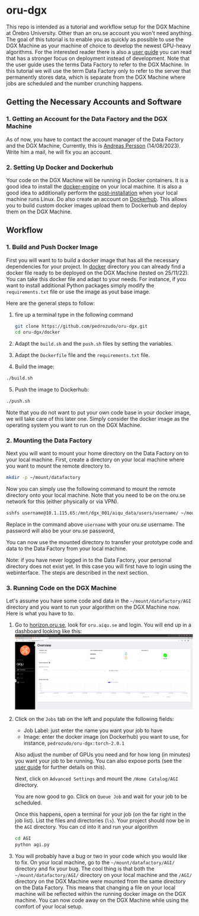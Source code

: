 # oru-dgx

This repo is intended as a tutorial and workflow setup for the DGX Machine at Örebro University. Other than an oru.se account you won't need anything.
The goal of this tutorial is to enable you as quickly as possible to use the DGX Machine as your machine of choice to develop the newest GPU-heavy algorithms.
For the interested reader there is also a [user guide](./userguide_oru_dgx.pdf) you can read that has a stronger focus on deployment instead of development. Note that the user guide uses the terms Data Factory to refer to the DGX Machine. In this tutorial we will use the term Data Factory only to refer to the server that permanently stores data, which is separate from the DGX Machine where jobs are scheduled and the number crunching happens.
<!-- We will now go through the steps of setting up your account and installing all the necessary software for you to start using the DGX Machine. -->

## Getting the Necessary Accounts and Software

### 1. Getting an Account for the Data Factory and the DGX Machine

As of now, you have to contact the account manager of the Data Factory and the DGX Machine, Currently, this is [Andreas Persson](mailto:andreas.persson@oru.se) (14/08/2023). Write him a mail, he will fix you an account.

### 2. Setting Up Docker and Dockerhub
Your code on the DGX Machine will be running in Docker containers. It is a good idea to install the [docker-engine](https://docs.docker.com/engine/install/) on your local machine. It is also a good idea to additionally perform the [post-installation](https://docs.docker.com/engine/install/linux-postinstall/) when your local machine runs Linux. Do also create an account on [Dockerhub](https://hub.docker.com/). This allows you to build custom docker images upload them to Dockerhub and deploy them on the DGX Machine.

## Workflow

### 1. Build and Push Docker Image

First you will want to to build a docker image that has all the necessary dependencies for your project. In [docker](./docker) directory you can already find a docker file ready to be deployed on the DGX Machine (tested on 25/11/22). You can take this docker file and adapt to your needs. For instance, if you want to install additional Python packages simply modify the `requirements.txt` file or use the image as yout base image.

Here are the general steps to follow:

1. fire up a terminal type in the following command
    ```sh
    git clone https://github.com/pedrozudo/oru-dgx.git
    cd oru-dgx/docker 
    ```

2. Adapt the `build.sh` and the `push.sh` files by setting the variables.

3. Adapt the `Dockerfile` file and the `requirements.txt` file.

4. Build the image:
```sh
./build.sh
```
5. Push the image to Dockerhub:
```sh
./push.sh
```
Note that you do not want to put your own code base in your docker image, we will take care of this later one. Simply consider the docker image as the operating system you want to run on the DGX Machine.


### 2. Mounting the Data Factory

Next you will want to mount your home directory on the Data Factory on to your local machine. First, create a directory on your local machine where you want to mount the remote directory to.
```sh
mkdir -p ~/mount/datafactory
```
Now you can simply use the following command to mount the remote directory onto your local machine. Note that you need to be on the oru.se network for this (either physically or via VPN).
```sh
sshfs username@10.1.115.65:/mnt/dgx_001/aiqu_data/users/username/ ~/mount/datafactory
```
Replace in the command above `username` with your oru.se username. The password will also be your oru.se password,

You can now use the mounted directory to transfer your prototype code and data to the Data Factory from your local machine.

Note: if you have never logged in to the Data Factory, your personal directory does not exist yet. In this case you will first have to login using the webinterface. The steps are described in the next section. 

### 3. Running Code on the DGX Machine
 Let's assume you have some code and data in the `~/mount/datafactory/AGI` directory and you want to run your algorithm on the DGX Machine now. Here is what you have to to.

 1. Go to [horizon.oru.se](https://horizon.oru.se/portal/webclient/#/launchitems), look for `oru.aiqu.se` and login. You will end up in a dashboard looking like this:
 ![image](images/dashboard.png)
 2. Click on the `Jobs` tab on the left and populate the following fields:
    - Job Label: just enter the name you want your job to have
    - Image: enter the docker image (on Dockerhub) you want to use, for instance, `pedrozudo/oru-dgx:torch-2.0.1`

    Also adjust the number of GPUs you need and for how long (in minutes) you want your job to be running. You can also expose ports (see the [user guide](./userguide_oru_dgx.pdf) for further details on this).

    Next, click on `Advanced Settings` and mount the `/Home Catalog/AGI` directory.

    You are now good to go. Click on `Queue Job` and wait for your job to be scheduled.

    Once this happens, open a terminal for your job (on the far right in the job list). List the files and directories (`ls`). Your project should now be in the `AGI` directory. You can cd into it and run your algorithm
    ```sh
    cd AGI
    python agi.py
    ```

3. You will probably have a bug or two in your code which you would like to fix. On your local machine, go to the `~/mount/datafactory/AGI/` directory and fix your bug. The cool thing is that both the `~/mount/datafactory/AGI/` directory on your local machine and the `/AGI/` directory on the DGX Machine were mounted from the same directory on the Data Factory. This means that changing a file on your local machine will be reflected within the running docker image on the DGX machine. You can now code away on the DGX Machine while using the comfort of your local setup.
